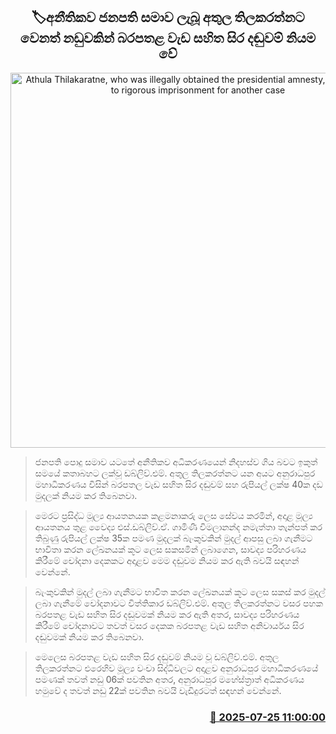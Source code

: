 <p align='center'><b><h2 align='center' title='Athula Thilakaratne, who was illegally obtained the presidential amnesty, is sentenced to rigorous imprisonment for another case'>🏷අනීතිකව ජනපති සමාව ලැබූ අතුල තිලකරත්නට වෙනත් නඩුවකින් බරපතළ වැඩ සහිත සිර දඬුවම් නියම වේ</h2></b></p>
<p align='center'><img src='https://helakuru.sgp1.cdn.digitaloceanspaces.com/esana/images/lib/court-2.jpg' width='600' alt='Athula Thilakaratne, who was illegally obtained the presidential amnesty, is sentenced to rigorous imprisonment for another case'></p>

> ජනපති පොදු සමාව යටතේ අනීතිකව අධිකරණයෙන් නිදහස්ව ගිය බවට ඉකුත් සමයේ කතාබහට ලක්වූ ඩබ්ලිව්.එම්. අතුල තිලකරත්නට යන අයට අනුරාධපුර මහාධිකරණය විසින් බරපතල වැඩ සහිත සිර දඬුවම් සහ රුපියල් ලක්ෂ 40ක දඩ මුදලක් නියම කර තිබෙනවා.

> මෙරට ප්‍රසිද්ධ මූල්‍ය ආයතනයක කළමනාකරු ලෙස සේවය කරමින්, අදාළ මූල්‍ය ආයතනය තුළ වෛද්‍ය එස්.ඩබ්ලිව්.ඒ. ගාමිණී විමලානන්ද නමැත්තා තැන්පත් කර තිබුණු රුපියල් ලක්ෂ 35ක පමණ මුදලක් බැංකුවකින් මුදල් ආපසු ලබා ගැනීමට භාවිතා කරන ලේඛනයක් කූට ලෙස සකසමින් ලබාගෙන, සාවද්‍ය පරිහරණය කිරීමේ චෝදනා දෙකකට අදාළව මෙම දඬුවම නියම කර ඇති බවයි සඳහන් වෙන්නේ.

> බැංකුවකින් මුදල් ලබා ගැනීමට භාවිත කරන ලේඛනයක් කූට ලෙස සකස් කර මුදල් ලබා ගැනීමේ චෝදනාවට විත්තිකාර ඩබ්ලිව්.එම්. අතුල තිලකරත්නට වසර පහක බරපතළ වැඩ සහිත සිර දඬුවමක් නියම කර ඇති අතර, සාවද්‍ය පරිහරණය කිරීමේ චෝදනාවට තවත් වසර දෙකක බරපතළ වැඩ සහිත අනිවාර්යය සිර දඬුවමක් නියම කර තිබෙනවා.

> මෙලෙස බරපතළ වැඩ සහිත සිර දඬුවම් නියම වූ ඩබ්ලිව්.එම්. අතුල තිලකරත්නට එරෙහිව මූල්‍ය වංචා සිද්ධිවලට අදාළව අනුරාධපුර මහාධිකරණයේ පමණක් තවත් නඩු 06ක් පවතින අතර, අනුරාධපුර මහේස්ත්‍රාත් අධිකරණය හමුවේ ද තවත් නඩු 22ක් පවතින බවයි වැඩිදුරටත් සඳහන් වෙන්නේ.



<h3 align='right'><a href='https://www.helakuru.lk/esana/p/112153/'>📅 2025-07-25 11:00:00</a></h3>
